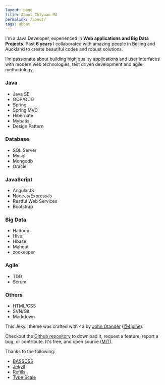 ```yaml
---
layout: page
title: About Zhiyuan MA
permalink: /about/
tags: about
---
```



I'm a Java Developer, experienced in <b>Web applications and Big Data Projects</b>. Past <b>6 years</b> I collaborated with amazing people in Beijing and Auckland to create beautiful codes and robust solutions.


I’m passionate about building high quality applications and user interfaces with modern web technologies, test driven development and agile methodology.


### Java

* Java SE
* OOP/OOD
* Spring
* Spring MVC
* Hibernate
* Mybatis
* Design Pattern


### Database

* SQL Server
* Mysql
* Mongodb
* Oracle


### JavaScript

* AngularJS
* NodeJs/ExpressJs
* Restful Web Services
* Bootstrap


### Big Data

* Hadoop
* Hive
* Hbase
* Mahout
* zookeeper


### Agile

* TDD
* Scrum


### Others

* HTML/CSS
* SVN/Git
* Markdown




This Jekyll theme was crafted with <3 by [John Otander](http://johnotander.com)
([@4lpine](https://twitter.com/4lpine)).

Checkout the [Github repository](https://github.com/johnotander/pixyll) to download it,
request a feature, report a bug, or contribute. It's free, and open source
([MIT](http://opensource.org/licenses/MIT)).

Thanks to the following:

* [BASSCSS](http://basscss.com)
* [Jekyll](http://jekyllrb.com)
* [Refills](http://refills.bourbon.io/)
* [Type Scale](http://type-scale.com/)
